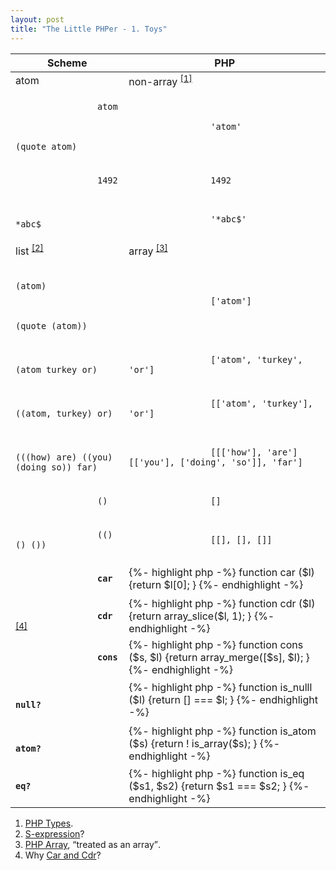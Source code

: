 ```yaml
---
layout: post
title: "The Little PHPer - 1. Toys"
---
```


<style>
.wrapper {
    max-width: 801px;   
}
</style>

<table>
    <thead>
        <tr>
            <th>
                Scheme
            </th>
            <th>
                PHP
            </th>
        </tr>
    </thead>
    <tbody>
        <tr>
            <td>
                atom
            </td>
            <td>
                non-array <sup><a href="#php-types">[1]</a></sup>
            </td>
        </tr>
        <tr>
            <td>
                <code>
                atom
                </code><br />
                <code>
                (quote atom)
                </code>
            </td>
            <td>
                <code>
                'atom'
                </code>
            </td>
        </tr>
        <tr>
            <td>
                <code>
                1492
                </code>
            </td>
            <td>
                <code>
                1492
                </code>
            </td>
        </tr>
        <tr>
            <td>
                <code>
                *abc$
                </code>
            </td>
            <td>
                <code>
                '*abc$'
                </code>
            </td>
        </tr>
        <tr>
            <td>
                list <sup><a href="#s-expression">[2]</a></sup>
            </td>
            <td>
                array <sup><a href="#php-array">[3]</a></sup>
            </td>
        </tr>
        <tr>
            <td>
                <code>
                (atom)
                </code><br />
                <code>
                (quote (atom))
                </code>
            </td>
            <td>
                <code>
                ['atom']
                </code>
            </td>
        </tr>
        <tr>
            <td>
                <code>
                (atom turkey or)
                </code>
            </td>
            <td>
                <code>
                ['atom', 'turkey', 'or']
                </code>
            </td>
        </tr>
        <tr>
            <td>
                <code>
                ((atom, turkey) or)
                </code>
            </td>
            <td>
                <code>
                [['atom', 'turkey'], 'or']
                </code>
            </td>
        </tr>
        <tr>
            <td>
                <code>
                (((how) are) ((you) (doing so)) far)
                </code>
            </td>
            <td>
                <code>
                [[['how'], 'are'] [['you'], ['doing', 'so']], 'far']
                </code>
            </td>
        </tr>
        <tr>
            <td>
                <code>
                ()
                </code>
            </td>
            <td>
                <code>
                []
                </code>
            </td>
        </tr>
        <tr>
            <td>
                <code>
                (() () ())
                </code>
            </td>
            <td>
                <code>
                [[], [], []]
                </code>
            </td>
        </tr>
        <tr>
            <td>
                <code><strong>
                car
                </strong></code>
            </td>
            <td>
            {%- highlight php -%}
function car
($l)
{return 
    $l[0];
}
            {%- endhighlight -%}
            </td>
        </tr>
        <tr>
            <td>
                <code><strong>
                cdr</strong></code> 
                <sup><a href="#car-and-cdr">[4]</a></sup>
            </td>
            <td>
            {%- highlight php -%}
function cdr
($l)
{return 
    array_slice($l, 1);
}
            {%- endhighlight -%}
            </td>
        </tr>
        <tr>
            <td>
                <code><strong>
                cons
                </strong></code>
            </td>
            <td>
            {%- highlight php -%}
function cons
($s, $l)
{return
    array_merge([$s], $l);
}
            {%- endhighlight -%}
            </td>
        </tr>
        <tr>
            <td>
                <code><strong>
                null?
                </strong></code>
            </td>
            <td>
            {%- highlight php -%}
function is_nulll
($l)
{return
    [] === $l;
}
            {%- endhighlight -%}
            </td>
        </tr>
        <tr>
            <td>
                <code><strong>
                atom?
                </strong></code>
            </td>
            <td>
            {%- highlight php -%}
function is_atom
($s)
{return
    ! is_array($s);
}
            {%- endhighlight -%}
            </td>
        </tr>
        <tr>
            <td>
                <code><strong>eq?</strong></code>
            </td>
            <td>
            {%- highlight php -%}
function is_eq
($s1, $s2)
{return
    $s1 === $s2;
}
            {%- endhighlight -%}
            </td>
        </tr>
    </tbody>
</table>

<ol>
    <li id="#php-types"><a href="https://php.net/manual/en/language.types.intro.php" target="_blank">PHP Types</a>.</li>
    <li id="#s-expression"><a href="https://en.wikipedia.org/wiki/S-expression" target="_blank">S-expression</a>?</li>
    <li id="#php-types"><a href="https://www.php.net/manual/en/language.types.array.php" target="_blank">PHP Array</a>, <q>treated as an array</q>.</li>
    <li id="#car-and-cdr">Why <a href="https://en.wikipedia.org/wiki/CAR_and_CDR" target="_blank">Car and Cdr</a>?</li>
<p></p>
</ol>
